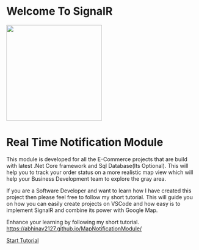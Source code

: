 # Welcome To SignalR
<img src="https://octodex.github.com/images/droctocat.png" data-canonical-src="https://octodex.github.com/images/droctocat.png" width="250" height="250" />

# Real Time Notification Module

This module is developed for all the E-Commerce projects that are build with latest .Net Core framework and Sql Database(Its Optional). This will help you to track your order status on a more realistic map view which will help your Business Development team to explore the gray area.

If you are a Software Developer and want to learn how I have created this project then please feel free to follow my short tutorial. This will guide you on how you can easily create projects on VSCode and how easy is to implement SignalR and combine its power with Google Map.

Enhance your learning by following my short tutorial.
https://abhinav2127.github.io/MapNotificationModule/

[Start Tutorial][1]

[1]: Docs/SettingUpApplication.md